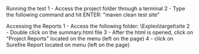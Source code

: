 Running the test
1 - Access the project folder through a terminal
2 - Type the following command and hit ENTER: "maven clean test site"

Accessing the Reports
1 - Access the following folder: \Expleo\target\site
2 - Double click on the summary.html file
3 - After the html is opened, click on "Project Reports" located on the menu (left on the page)
4 - click on Surefire Report located on menu (left on the page)
